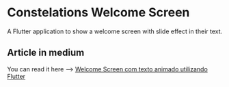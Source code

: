 # Constelations Welcome Screen 

A Flutter application to show a welcome screen with slide effect in their text.

## Article in medium

You can read it here --> [Welcome Screen com texto animado utilizando Flutter]()
